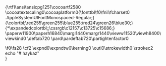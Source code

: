 {\rtf1\ansi\ansicpg1251\cocoartf2580
\cocoatextscaling0\cocoaplatform0{\fonttbl\f0\fnil\fcharset0 .AppleSystemUIFontMonospaced-Regular;}
{\colortbl;\red255\green255\blue255;\red24\green26\blue30;}
{\*\expandedcolortbl;;\cssrgb\c12157\c13725\c15686;}
\paperw11900\paperh16840\margl1440\margr1440\vieww11520\viewh8400\viewkind0
\deftab720
\pard\pardeftab720\partightenfactor0

\f0\fs28 \cf2 \expnd0\expndtw0\kerning0
\outl0\strokewidth0 \strokec2 echo "# haykaz" \
}